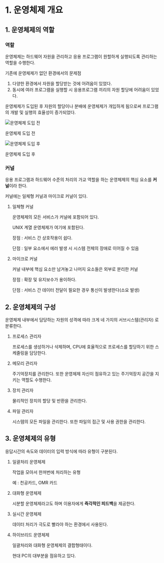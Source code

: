 # 1. 운영체제 개요

## 1. 운영체제의 역할

### 역할

운영체제는 하드웨어 자원을 관리하고 응용 프로그램이 원할하게 실행되도록 관리하는 역할을 수행한다.

기존에 운영체제가 없던 환경에서의 문제점

1. 다양한 환경에서 자원을 할당받는 것에 어려움이 있었다.
2. 동시에 여러 프로그램을 실행할 시 응용프로그램 끼리의 자원 할당에 어려움이 있었다.

운영체제가 도입된 후 자원의 할당이나 분배에 운영체제가 개입하게 됨으로써 프로그램의 개발 및 실행의 효율성이 증가되었다.

![운영체제 도입 전](1%20%E1%84%8B%E1%85%AE%E1%86%AB%E1%84%8B%E1%85%A7%E1%86%BC%E1%84%8E%E1%85%A6%206bac2/Untitled.png)

운영체제 도입 전

![운영체제 도입 후](1%20%E1%84%8B%E1%85%AE%E1%86%AB%E1%84%8B%E1%85%A7%E1%86%BC%E1%84%8E%E1%85%A6%206bac2/Untitled%201.png)

운영체제 도입 후

### 커널

응용 프로그램과 하드웨어 수준의 처리의 가교 역할을 하는 운영체제의 핵심 요소를 **커널**이라 한다.

커널에는 일체형 커널과 마이크로 커널이 있다.

1. 일체형 커널
    
    운영체제의 모든 서비스가 커널에 포함되어 있다.
    
    UNIX 계열 운영체제가 여기에 포함된다.
    
    장점 : 서비스 간 상호작용이 쉽다.
    
    단점 : 일부 요소에서 에러 발생 시 시스템 전체의 장애로 이어질 수 있음
    
2. 마이크로 커널
    
    커널 내부에 핵심 요소만 남겨놓고 나머지 요소들은 외부로 분리한 커널
    
    장점 : 확장 및 유지보수가 용이하다.
    
    단점 : 서비스 간 데이터 전달이 필요한 경우 통신이 발생한다(소요 발생)
    

## 2. 운영체제의 구성

운영체제 내부에서 담당하는 자원의 성격에 따라 크게 네 가지의 서브시스템(관리자) 로 분류한다.

1. 프로세스 관리자
    
    프로세스를 생성하거나 삭제하며, CPU에 효율적으로 프로세스를 할당하기 위한 스케줄링을 담당한다.
    
2. 메모리 관리자
    
    주기억장치를 관리한다. 또한 운영체제 자신이 점유하고 있는 주기억장치 공간을 지키는 역할도 수행한다.
    
3. 장치 관리자
    
    물리적인 장치의 할당 및 반환을 관리한다.
    
4. 파일 관리자
    
    시스템의 모든 파일을 관리한다. 또한 파일의 접근 및 사용 권한을 관리한다.
    

## 3. 운영체제의 유형

응답시간의 속도와 데이터의 입력 방식에 따라 유형이 구분된다.

1. 일괄처리 운영체제
    
    작업을 모아서 한꺼번에 처리하는 유형
    
    예 : 천공카드, OMR 카드 
    
2. 대화형 운영체제
    
    시분할 운영체제라고도 하며 이용자에게 **즉각적인 피드백**을 제공한다.
    
3. 실시간 운영체제
    
    데이터 처리가 극도로 빨라야 하는 환경에서 사용된다.
    
4. 하이브리드 운영체제
    
    일괄처리와 대화형 운영체제의 결합형태이다.
    
    현대 PC의 대부분을 점유하고 있다.